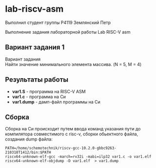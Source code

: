 # lab-riscv-asm
Выполнил студент группы Р4119 Землянский Петр

Выполнение задания лабораторной работы Lab RISC-V asm

## Вариант задания 1

Вариант задания  
Найти значение минимального элемента массива. (N = 5, M = 4)

## Результаты работы

* **var1.S** - программа на RISC-V ASM
* **var1.c** - программа на Си
* **var1.dump** - дамп-файл программы на Си



## Сборка
Сборка на Си происходит путем ввода команд указания пути до компилятора совместимого с risc-v, сборки обьектного файла, создания dump файла:

```
PATH=/home/schemotechnik/riscv-gcc-10.2.0-gbbc9263-210318T1412/bin:$PATH 
riscv64-unknown-elf-gcc -march=rv32i -mabi=ilp32 var1.c -o var1.elf
riscv64-unknown-elf-objdump -D var1.elf  > var1.dump
```



